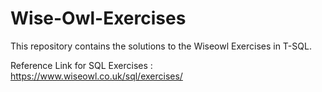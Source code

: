 # Wise-Owl-Exercises
This repository contains the solutions to the Wiseowl Exercises in T-SQL.

Reference Link for SQL Exercises : https://www.wiseowl.co.uk/sql/exercises/
